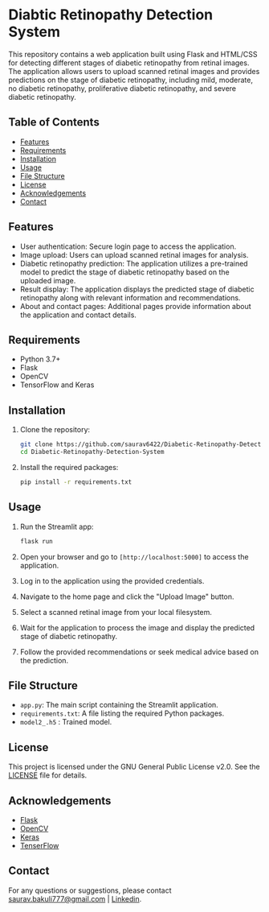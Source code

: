 # Diabtic Retinopathy Detection System

This repository contains a web application built using Flask and HTML/CSS for detecting different stages of diabetic retinopathy from retinal images. 
The application allows users to upload scanned retinal images and provides predictions on the stage of diabetic retinopathy, including mild, moderate, no diabetic retinopathy, proliferative diabetic retinopathy, and severe diabetic retinopathy.

## Table of Contents

- [Features](#features)
- [Requirements](#requirements)
- [Installation](#installation)
- [Usage](#usage)
- [File Structure](#file-structure)
- [License](#license)
- [Acknowledgements](#acknowledgements)
- [Contact](#contact)

## Features

- User authentication: Secure login page to access the application.
- Image upload: Users can upload scanned retinal images for analysis.
- Diabetic retinopathy prediction: The application utilizes a pre-trained model to predict the stage of diabetic retinopathy based on the uploaded image.
- Result display: The application displays the predicted stage of diabetic retinopathy along with relevant information and recommendations.
- About and contact pages: Additional pages provide information about the application and contact details.

## Requirements

- Python 3.7+
- Flask
- OpenCV
- TensorFlow and Keras 

## Installation

1. Clone the repository:
    ```bash
    git clone https://github.com/saurav6422/Diabetic-Retinopathy-Detection-System.git
    cd Diabetic-Retinopathy-Detection-System
    ```

2. Install the required packages:
    ```bash
    pip install -r requirements.txt
    ```

## Usage

1. Run the Streamlit app:
    ```bash
    flask run 
    ```

2. Open your browser and go to `[http://localhost:5000]` to access the application.
3. Log in to the application using the provided credentials.
4. Navigate to the home page and click the "Upload Image" button.
5. Select a scanned retinal image from your local filesystem.
6. Wait for the application to process the image and display the predicted stage of diabetic retinopathy.
7. Follow the provided recommendations or seek medical advice based on the prediction.

## File Structure

- `app.py`: The main script containing the Streamlit application.
- `requirements.txt`: A file listing the required Python packages.
- `model2_.h5` : Trained model.

## License

This project is licensed under the GNU General Public License v2.0. See the [LICENSE](LICENSE) file for details.

## Acknowledgements

- [Flask](https://palletsprojects.com/p/flask/)
- [OpenCV](https://opencv.org/)
- [Keras](https://keras.io/)
- [TenserFlow](https://www.tensorflow.org/)

## Contact

For any questions or suggestions, please contact saurav.bakuli777@gmail.com | [Linkedin](https://www.linkedin.com/in/sauravbakuli/).
